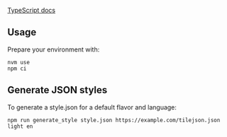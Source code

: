 [TypeScript docs](https://maps.protomaps.com/typedoc/)

## Usage

Prepare your environment with:

```
nvm use
npm ci
```

## Generate JSON styles

To generate a style.json for a default flavor and language:

```
npm run generate_style style.json https://example.com/tilejson.json light en
```